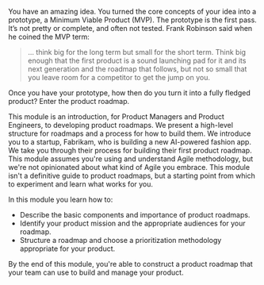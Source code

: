 You have an amazing idea. You turned the core concepts of your idea into a prototype, a Minimum Viable Product (MVP). The prototype is the first pass. It’s not pretty or complete, and often not tested. Frank Robinson said when he coined the MVP term:

> ... think big for the long term but small for the short term. Think big enough that the first product is a sound launching pad for it and its next generation and the roadmap that follows, but not so small that you leave room for a competitor to get the jump on you.

Once you have your prototype, how then do you turn it into a fully fledged product? Enter the product roadmap.

This module is an introduction, for Product Managers and Product Engineers, to developing product roadmaps. We present a high-level structure for roadmaps and a process for how to build them. We introduce you to a startup, Fabrikam, who is building a new AI-powered fashion app. We take you through their process for building their first product roadmap. This module assumes you're using and understand Agile methodology, but we're not opinionated about what kind of Agile you embrace. This module isn't a definitive guide to product roadmaps, but a starting point from which to experiment and learn what works for you.

In this module you learn how to:

- Describe the basic components and importance of product roadmaps.
- Identify your product mission and the appropriate audiences for your roadmap.
- Structure a roadmap and choose a prioritization methodology appropriate for your product.

By the end of this module, you're able to construct a product roadmap that your team can use to build and manage your product.
